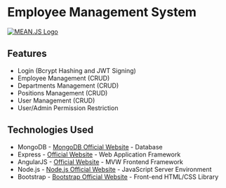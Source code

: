 # Employee Management System

[![MEAN.JS Logo](http://meanjs.org/img/logo-small.png)](http://meanjs.org/)

## Features
* Login (Bcrypt Hashing and JWT Signing)
* Employee Management (CRUD)
* Departments Management (CRUD)
* Positions Management (CRUD)
* User Management (CRUD)
* User/Admin Permission Restriction

## Technologies Used
* MongoDB - [MongoDB Official Website](http://mongodb.org/) - Database
* Express - [Official Website](http://expressjs.com/) - Web Application Framework
* AngularJS - [Official Website](http://angularjs.org/) - MVW Frontend Framework
* Node.js - [Node.js Official Website](http://nodejs.org/) - JavaScript Server Environment
* Bootstrap - [Bootstrap Official Website](http://getbootstrap.com/) - Front-end HTML/CSS Library
